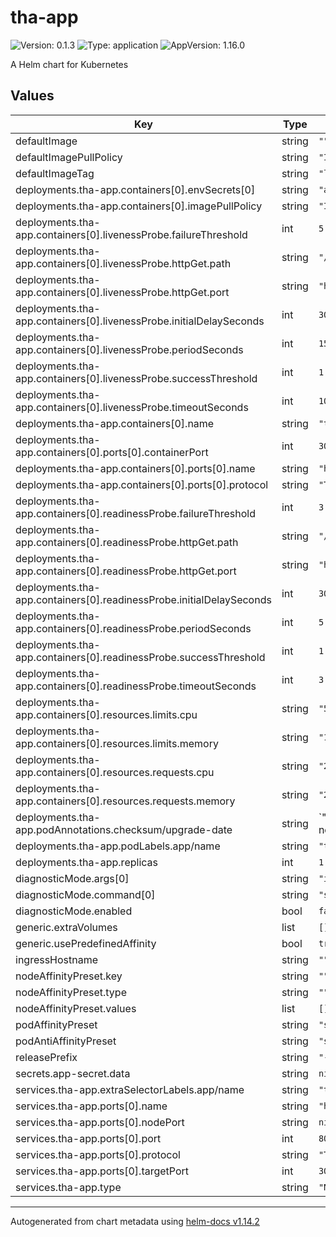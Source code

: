 # tha-app

![Version: 0.1.3](https://img.shields.io/badge/Version-0.1.3-informational?style=flat-square) ![Type: application](https://img.shields.io/badge/Type-application-informational?style=flat-square) ![AppVersion: 1.16.0](https://img.shields.io/badge/AppVersion-1.16.0-informational?style=flat-square)

A Helm chart for Kubernetes

## Values

| Key | Type | Default | Description |
|-----|------|---------|-------------|
| defaultImage | string | `""` |  |
| defaultImagePullPolicy | string | `"IfNotPresent"` |  |
| defaultImageTag | string | `"latest"` |  |
| deployments.tha-app.containers[0].envSecrets[0] | string | `"app-secret"` |  |
| deployments.tha-app.containers[0].imagePullPolicy | string | `"IfNotPresent"` |  |
| deployments.tha-app.containers[0].livenessProbe.failureThreshold | int | `5` |  |
| deployments.tha-app.containers[0].livenessProbe.httpGet.path | string | `"/"` |  |
| deployments.tha-app.containers[0].livenessProbe.httpGet.port | string | `"http"` |  |
| deployments.tha-app.containers[0].livenessProbe.initialDelaySeconds | int | `30` |  |
| deployments.tha-app.containers[0].livenessProbe.periodSeconds | int | `15` |  |
| deployments.tha-app.containers[0].livenessProbe.successThreshold | int | `1` |  |
| deployments.tha-app.containers[0].livenessProbe.timeoutSeconds | int | `10` |  |
| deployments.tha-app.containers[0].name | string | `"tha-app"` |  |
| deployments.tha-app.containers[0].ports[0].containerPort | int | `3000` |  |
| deployments.tha-app.containers[0].ports[0].name | string | `"http"` |  |
| deployments.tha-app.containers[0].ports[0].protocol | string | `"TCP"` |  |
| deployments.tha-app.containers[0].readinessProbe.failureThreshold | int | `3` |  |
| deployments.tha-app.containers[0].readinessProbe.httpGet.path | string | `"/"` |  |
| deployments.tha-app.containers[0].readinessProbe.httpGet.port | string | `"http"` |  |
| deployments.tha-app.containers[0].readinessProbe.initialDelaySeconds | int | `30` |  |
| deployments.tha-app.containers[0].readinessProbe.periodSeconds | int | `5` |  |
| deployments.tha-app.containers[0].readinessProbe.successThreshold | int | `1` |  |
| deployments.tha-app.containers[0].readinessProbe.timeoutSeconds | int | `3` |  |
| deployments.tha-app.containers[0].resources.limits.cpu | string | `"500m"` |  |
| deployments.tha-app.containers[0].resources.limits.memory | string | `"1024Mi"` |  |
| deployments.tha-app.containers[0].resources.requests.cpu | string | `"200m"` |  |
| deployments.tha-app.containers[0].resources.requests.memory | string | `"256Mi"` |  |
| deployments.tha-app.podAnnotations.checksum/upgrade-date | string | `"Updated at {{ now | toString }}"` |  |
| deployments.tha-app.podLabels.app/name | string | `"tha-app"` |  |
| deployments.tha-app.replicas | int | `1` |  |
| diagnosticMode.args[0] | string | `"infinity"` |  |
| diagnosticMode.command[0] | string | `"sleep"` |  |
| diagnosticMode.enabled | bool | `false` |  |
| generic.extraVolumes | list | `[]` |  |
| generic.usePredefinedAffinity | bool | `true` |  |
| ingressHostname | string | `""` |  |
| nodeAffinityPreset.key | string | `""` |  |
| nodeAffinityPreset.type | string | `""` |  |
| nodeAffinityPreset.values | list | `[]` |  |
| podAffinityPreset | string | `"soft"` |  |
| podAntiAffinityPreset | string | `"soft"` |  |
| releasePrefix | string | `"-"` |  |
| secrets.app-secret.data | string | `nil` |  |
| services.tha-app.extraSelectorLabels.app/name | string | `"tha-app"` |  |
| services.tha-app.ports[0].name | string | `"http"` |  |
| services.tha-app.ports[0].nodePort | string | `nil` |  |
| services.tha-app.ports[0].port | int | `80` |  |
| services.tha-app.ports[0].protocol | string | `"TCP"` |  |
| services.tha-app.ports[0].targetPort | int | `3000` |  |
| services.tha-app.type | string | `"NodePort"` |  |

----------------------------------------------
Autogenerated from chart metadata using [helm-docs v1.14.2](https://github.com/norwoodj/helm-docs/releases/v1.14.2)
